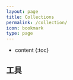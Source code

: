 ```yaml
---
layout: page
title: Collections
permalink: /collection/
icon: bookmark
type: page
---
```


* content
{:toc}

## 工具

<!-- ## Comments

{% include comments.html %} -->
